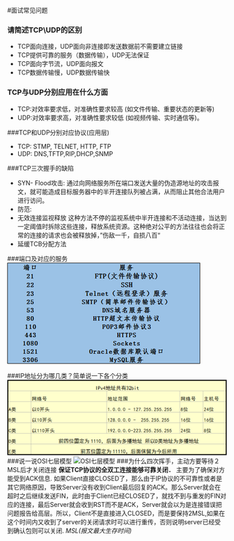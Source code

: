#面试常见问题

### 请简述TCP\UDP的区别
 
* TCP面向连接，UDP面向非连接即发送数据前不需要建立链接
* TCP提供可靠的服务（数据传输），UDP无法保证
* TCP面向字节流，UDP面向报文
* TCP数据传输慢，UDP数据传输快

### TCP与UDP分别应用在什么方面
* TCP:对效率要求低，对准确性要求较高 (如文件传输、重要状态的更新等)
* UDP:对效率要求高，对准确性要求较低 (如视频传输、实时通信等)。

###TCP和UDP分别对应协议(应用层)
* TCP: STMP, TELNET, HTTP, FTP
* UDP: DNS,TFTP,RIP,DHCP,SNMP

###TCP三次握手的缺陷
* SYN- Flood攻击: 通过向网络服务所在端口发送大量的伪造源地址的攻击报文，就可能造成目标服务器中的半开连接队列被占满，从而阻止其他合法用户进行访问。
* 防范:
 * 无效连接监视释放 这种方法不停的监视系统中半开连接和不活动连接，当达到一定阈值时拆除这些连接，释放系统资源。这种绝对公平的方法往往也会将正常的连接的请求也会被释放掉，”伤敌一千，自损八百“
 * 延缓TCB分配方法
 
###端口及对应的服务
![常见端口对应服务](/assets/v2-e584c505e895441d7b52c8f3c02c9770_r.png)

###IP地址分为哪几类？简单说一下各个分类
![IP地址](/assets/v2-7438cb1ba454ffe278f5c2310e69f3aa_b.png)
###说一说OSI七层模型
![OSI七层模型](http://images2015.cnblogs.com/blog/705728/201604/705728-20160424234824085-667046040.png)
###为什么四次挥手，主动方要等待２MSL后才关闭连接
**保证TCP协议的全双工连接能够可靠关闭．** 主要为了确保对方能受到ACK信息. 如果Client直接CLOSED了，那么由于IP协议的不可靠性或者是其它网络原因，导致Server没有收到Client最后回复的ACK。那么Server就会在超时之后继续发送FIN，此时由于Client已经CLOSED了，就找不到与重发的FIN对应的连接，最后Server就会收到RST而不是ACK，Server就会以为是连接错误把问题报告给高层。所以，Client不是直接进入CLOSED，而是要保持2MSL,如果在这个时间内又收到了server的关闭请求时可以进行重传，否则说明server已经受到确认包则可以关闭.
_MSL(报文最大生存时间)_